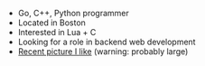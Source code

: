 - Go, C++, Python programmer
- Located in Boston
- Interested in Lua + C
- Looking for a role in backend web development
- [Recent picture I like](https://i.imgur.com/aTCxuR8.jpeg) (warning: probably large)
